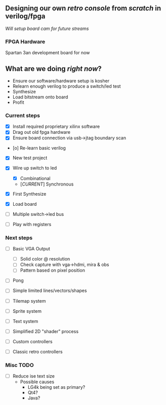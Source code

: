 


Designing our own *retro console* from _scratch_ in verilog/fpga
------------------------------------------------------------------
*Will setup board cam for future streams*

### FPGA Hardware
Spartan 3an development board for now


## What are we doing *right now*?
- Ensure our software/hardware setup is kosher
- Relearn enough verilog to produce a switch/led test
- Synthesize
- Load bitstream onto board
- Profit


### Current steps
- [X] Install required proprietary xilinx software
- [X] Drag out old fpga hardware
- [X] Ensure board connection via usb->jtag boundary scan
- [o] Re-learn basic verilog
- [X] New test project
- [X] Wire up switch to led
  - [X] Combinational
  - [*CURRENT*] Synchronous
- [X] First Synthesize
- [X] Load board

- [ ] Multiple switch->led bus
- [ ] Play with registers

### Next steps
- [ ] Basic VGA Output
  - [ ] Solid color @ resolution
  - [ ] Check capture with vga->hdmi, mira & obs
  - [ ] Pattern based on pixel position
- [ ] Pong
- [ ] Simple limited lines/vectors/shapes
- [ ] Tilemap system
- [ ] Sprite system
- [ ] Text system
- [ ] Simplified 2D "shader" process

- [ ] Custom controllers
- [ ] Classic retro controllers

### Misc TODO
- [ ] Reduce ise text size
  - Possible causes
    - LG4k being set as primary?
    - Qt4?
    - Java?
